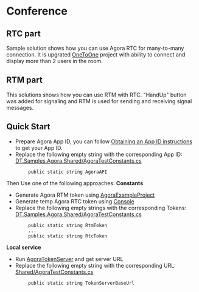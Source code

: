 # Conference
## RTC part
Sample solution shows how you can use Agora RTC for many-to-many connection. It is upgrated [OneToOne](../OneToOne) project with ability to connect and display more than 2 users in the room.

## RTM part
This solutions shows how you can use RTM with RTC. "HandUp" button was added for signaling and RTM is used for sending and receiving signal messages.

Quick Start
-----------
- Prepare Agora App ID, you can follow [Obtaining an App ID instructions](https://docs.agora.io/en/2.1.1/product/Video/Agora%20Basics/key_web#app-id-web) to get your App ID.
- Replace the following empty string with the corresponding App ID:
    [DT.Samples.Agora.Shared/AgoraTestConstants.cs](../Shared/AgoraTestConstants.cs)
```
        public static string AgoraAPI
```
Then Use one of the following approaches:
**Constants**
- Generate Agora RTM token using [AgoraExampleProject](https://github.com/AgoraIO/Tools/tree/master/DynamicKey/AgoraDynamicKey)
- Generate temp Agora RTC token using [Console](https://console.agora.io/)
- Replace the following empty strings with the corresponding Tokens:
    [DT.Samples.Agora.Shared/AgoraTestConstants.cs](../Shared/AgoraTestConstants.cs)
```
        public static string RtmToken
		...
		public static string RtcToken
```
**Local service**
- Run [AgoraTokenServer](../AgoraTokenServer) and get server URL
- Replace the following empty string with the corresponding URL:
    [Shared/AgoraTestConstants.cs](../Shared/AgoraTestConstants.cs)
```
        public static string TokenServerBaseUrl
```
